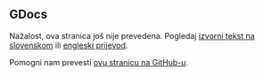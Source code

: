 ## GDocs

Nažalost, ova stranica još nije prevedena. Pogledaj [izvorni tekst na slovenskom](/sl/data) ili [engleski prijevod](/en/data).

Pomogni nam prevesti [ovu stranicu na GitHub-u](https://github.com/sledilnik/website/blob/master/src/content/hr/data.md).

